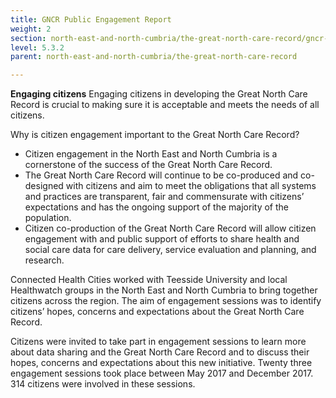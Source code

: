 ```yaml
---
title: GNCR Public Engagement Report
weight: 2
section: north-east-and-north-cumbria/the-great-north-care-record/gncr-public-engagement-report
level: 5.3.2
parent: north-east-and-north-cumbria/the-great-north-care-record

---
```


**Engaging citizens**
Engaging citizens in developing the Great North Care Record is crucial to making sure it is acceptable and meets the needs of all citizens.  

Why is citizen engagement important to the Great North Care Record? 
- Citizen engagement in the North East and North Cumbria is a cornerstone of the success of the Great North Care Record. 
- The Great North Care Record will continue to be co-produced and co-designed with citizens and aim to meet the obligations that all systems and practices are transparent, fair and commensurate with citizens’ expectations and has the ongoing support of the majority of the population. 
- Citizen co-production of the Great North Care Record will allow citizen engagement with and public support of efforts to share health and social care data for care delivery, service evaluation and planning, and research. 

Connected Health Cities worked with Teesside University and local Healthwatch groups in the North East and North Cumbria to bring together citizens across the region. The aim of engagement sessions was to identify citizens’ hopes, concerns and expectations about the Great North Care Record. 

Citizens were invited to take part in engagement sessions to learn more about data sharing and the Great North Care Record and to discuss their hopes, concerns and expectations about this new initiative. Twenty three engagement sessions took place between May 2017 and December 2017. 314 citizens were involved in these sessions.  
 

